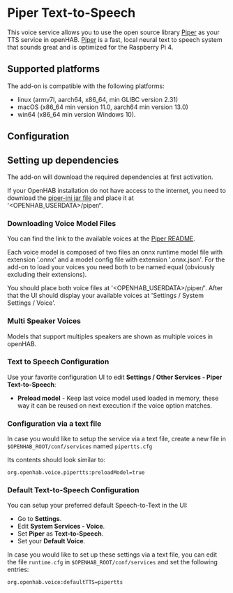 # Piper Text-to-Speech

This voice service allows you to use the open source library [Piper](https://github.com/rhasspy/piper) as your TTS service in openHAB.
[Piper](https://github.com/rhasspy/piper) is a fast, local neural text to speech system that sounds great and is optimized for the Raspberry Pi 4.

## Supported platforms

The add-on is compatible with the following platforms:

* linux (armv7l, aarch64, x86_64, min GLIBC version 2.31)
* macOS (x86_64 min version 11.0, aarch64 min version 13.0)
* win64 (x86_64 min version Windows 10).

## Configuration

## Setting up dependencies

The add-on will download the required dependencies at first activation.

If your OpenHAB installation do not have access to the internet, you need to download the [piper-jni jar file](https://repo1.maven.org/maven2/io/github/givimad/piper-jni/1.2.0-a0f09cd/piper-jni-1.2.0-a0f09cd.jar) and place it at '<OPENHAB_USERDATA>/piper/'.

### Downloading Voice Model Files

You can find the link to the available voices at the [Piper README](https://github.com/rhasspy/piper).

Each voice model is composed of two files an onnx runtime model file with extension '.onnx' and a model config file with extension '.onnx.json'.
For the add-on to load your voices you need both to be named equal (obviously excluding their extensions).

You should place both voice files at '<OPENHAB_USERDATA>/piper/'.
After that the UI should display your available voices at 'Settings / System Settings / Voice'.

### Multi Speaker Voices

Models that support multiples speakers are shown as multiple voices in openHAB.

### Text to Speech Configuration

Use your favorite configuration UI to edit **Settings / Other Services - Piper Text-to-Speech**:

* **Preload model** - Keep last voice model used loaded in memory, these way it can be reused on next execution if the voice option matches.

### Configuration via a text file

In case you would like to setup the service via a text file, create a new file in `$OPENHAB_ROOT/conf/services` named `pipertts.cfg`

Its contents should look similar to:

```text
org.openhab.voice.pipertts:preloadModel=true
```

### Default Text-to-Speech Configuration

You can setup your preferred default Speech-to-Text in the UI:

* Go to **Settings**.
* Edit **System Services - Voice**.
* Set **Piper** as **Text-to-Speech**.
* Set your **Default Voice**.

In case you would like to set up these settings via a text file, you can edit the file `runtime.cfg` in `$OPENHAB_ROOT/conf/services` and set the following entries:

```text
org.openhab.voice:defaultTTS=pipertts
```
